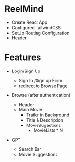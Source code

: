 # ReelMind

- Create React App
- Configured TailwindCSS 
- SetUp Routing Configuration
- Header

# Features
- Login/Sign Up
    - Sign In /Sign up Form
    - redirect to Browse Page

- Browse (after authentication)
    - Header
    - Main Movie
        - Trailer in Background
        - Title & Description
        - MovieSugestions
            - MovieLists * N

- GPT
    - Search Bar
    - Movie Suggestions

